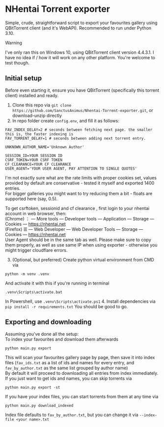# NHentai Torrent exporter
Simple, crude, straightforward script to export your favourites gallery using QBitTorrent client (and it's WebAPI).
Recommended to run under Python 3.10.

> [!WARNING]
> I've only ran this on Windows 10, using QBitTorrent client version 4.4.3.1. I have no idea if / how it will work on any other platform. You're welcome to test though.

## Initial setup
Before even starting it, ensure you have QBitTorrent (specifically this torrent client) installed and ready.

1. Clone this repo via `git clone https://github.com/SanctusAnimus/Nhentai-Torrent-exporter.git`, or download-unzip directly
2. In repo folder create `config.env`, and fill it as follows:
```env
FAV_INDEX_DELAY=2 # seconds between fetching next page. the smaller this is, the faster indexing is
FAV_TORRENT_DELAY=1 # seconds between adding next torrent entry. 

UNKNOWN_AUTHOR_NAME='Unknown Author'

SESSION_ID=YOUR SESSION ID
CSRF_TOKEN=YOUR CSRF TOKEN
CF_CLEARANCE=YOUR CF CLEARANCE
USER_AGENT='YOUR USER AGENT, PAY ATTENTION TO SINGLE QUOTES'
```
I'm not exactly sure what are the rate limits with proper cookies set, values provided by default are conservative - tested it myself and exported 1400 entries.  
For bigger galleries you might want to try reducing them a bit - floats are supported here (say, 0.5).

To get csrftoken, sessionid and cf clearance , first login to your nhentai account in web browser, then:  
(Chrome) ⋮ — More tools — Developer tools — Application — Storage — Cookies — https://nhentai.net  
(Firefox) ☰ — Web Developer — Web Developer Tools — Storage — Cookies — https://nhentai.net  
User Agent should be in the same tab as well. Please make sure to copy them properly, as well as use same IP when using exporter - otherwise you might trigger cloudflare errors.

3. (Optional, but preferred) Create python virtual environment from CMD via
```
python -m venv .venv
```
And activate it with this if you're running in terminal
```
.venv\Scripts\activate.bat
```
In Powershell, use `.venv\Scripts\activate.ps1`
4. Install dependencies via 
```pip install -r requirements.txt```
You should be good to go.

## Exporting and downloading
Assuming you've done all the setup:  
To index your favourites and download them afterwards  
```
python main.py export
```
This will scan your favourites gallery page by page, then save it into index files (`fav_ids.txt` as a list of ids and names for every entry, and `fav_by_author.txt` as the same list grouped by author name)  
By default it will proceed to downloading all entries from index immediately.  
If you just want to get ids and names, you can skip torrents via  
```
python main.py export -st
```

If you have your index files, you can start torrents from them at any time via
```
python main.py download_indexed
```

Index file defaults to `fav_by_author.txt`, but you can change it via `--index-file <your name>.txt`
